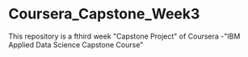 # Coursera_Capstone_Week3
This repository is a fthird week "Capstone Project" of Coursera -"IBM Applied Data Science Capstone Course"
